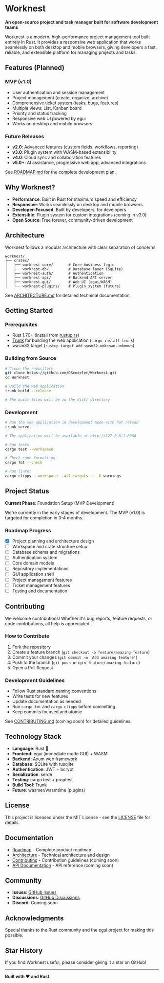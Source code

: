 # Worknest

**An open-source project and task manager built for software development teams**

Worknest is a modern, high-performance project management tool built entirely in Rust. It provides a responsive web application that works seamlessly on both desktop and mobile browsers, giving developers a fast, reliable, and extensible platform for managing projects and tasks.

## Features (Planned)

### MVP (v1.0)
- User authentication and session management
- Project management (create, organize, archive)
- Comprehensive ticket system (tasks, bugs, features)
- Multiple views: List, Kanban board
- Priority and status tracking
- Responsive web UI powered by egui
- Works on desktop and mobile browsers

### Future Releases
- **v2.0**: Advanced features (custom fields, workflows, reporting)
- **v3.0**: Plugin system with WASM-based extensibility
- **v4.0**: Cloud sync and collaboration features
- **v5.0+**: AI assistance, progressive web app, advanced integrations

See [ROADMAP.md](./ROADMAP.md) for the complete development plan.

## Why Worknest?

- **Performance**: Built in Rust for maximum speed and efficiency
- **Responsive**: Works seamlessly on desktop and mobile browsers
- **Developer-Focused**: Built by developers, for developers
- **Extensible**: Plugin system for custom integrations (coming in v3.0)
- **Open Source**: Free forever, community-driven development

## Architecture

Worknest follows a modular architecture with clear separation of concerns:

```
worknest/
├── crates/
│   ├── worknest-core/       # Core business logic
│   ├── worknest-db/         # Database layer (SQLite)
│   ├── worknest-auth/       # Authentication
│   ├── worknest-api/        # Backend API server
│   ├── worknest-gui/        # Web UI (egui/WASM)
│   └── worknest-plugins/    # Plugin system (future)
```

See [ARCHITECTURE.md](./ARCHITECTURE.md) for detailed technical documentation.

## Getting Started

### Prerequisites

- Rust 1.70+ (install from [rustup.rs](https://rustup.rs))
- [Trunk](https://trunkrs.dev/) for building the web application (`cargo install trunk`)
- wasm32 target (`rustup target add wasm32-unknown-unknown`)

### Building from Source

```bash
# Clone the repository
git clone https://github.com/DScudeler/Worknest.git
cd Worknest

# Build the web application
trunk build --release

# The built files will be in the dist/ directory
```

### Development

```bash
# Run the web application in development mode with hot reload
trunk serve

# The application will be available at http://127.0.0.1:8080

# Run tests
cargo test --workspace

# Check code formatting
cargo fmt --check

# Run linter
cargo clippy --workspace --all-targets -- -D warnings
```

## Project Status

**Current Phase**: Foundation Setup (MVP Development)

We're currently in the early stages of development. The MVP (v1.0) is targeted for completion in 3-4 months.

### Roadmap Progress
- [x] Project planning and architecture design
- [ ] Workspace and crate structure setup
- [ ] Database schema and migrations
- [ ] Authentication system
- [ ] Core domain models
- [ ] Repository implementations
- [ ] GUI application shell
- [ ] Project management features
- [ ] Ticket management features
- [ ] Testing and documentation

## Contributing

We welcome contributions! Whether it's bug reports, feature requests, or code contributions, all help is appreciated.

### How to Contribute

1. Fork the repository
2. Create a feature branch (`git checkout -b feature/amazing-feature`)
3. Commit your changes (`git commit -m 'Add amazing feature'`)
4. Push to the branch (`git push origin feature/amazing-feature`)
5. Open a Pull Request

### Development Guidelines

- Follow Rust standard naming conventions
- Write tests for new features
- Update documentation as needed
- Run `cargo fmt` and `cargo clippy` before committing
- Keep commits focused and atomic

See [CONTRIBUTING.md](./CONTRIBUTING.md) (coming soon) for detailed guidelines.

## Technology Stack

- **Language**: Rust 🦀
- **Frontend**: egui (immediate mode GUI) + WASM
- **Backend**: Axum web framework
- **Database**: SQLite with rusqlite
- **Authentication**: JWT + bcrypt
- **Serialization**: serde
- **Testing**: cargo test + proptest
- **Build Tool**: Trunk
- **Future**: wasmer/wasmtime (plugins)

## License

This project is licensed under the MIT License - see the [LICENSE](./LICENSE) file for details.

## Documentation

- [Roadmap](./ROADMAP.md) - Complete product roadmap
- [Architecture](./ARCHITECTURE.md) - Technical architecture and design
- [Contributing](./CONTRIBUTING.md) - Contribution guidelines (coming soon)
- [API Documentation](./docs/api.md) - API reference (coming soon)

## Community

- **Issues**: [GitHub Issues](https://github.com/DScudeler/Worknest/issues)
- **Discussions**: [GitHub Discussions](https://github.com/DScudeler/Worknest/discussions)
- **Discord**: Coming soon

## Acknowledgments

Special thanks to the Rust community and the egui project for making this possible.

## Star History

If you find Worknest useful, please consider giving it a star on GitHub!

---

**Built with ❤️ and Rust**
